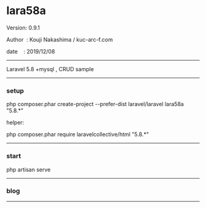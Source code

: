 ﻿# lara58a

 Version: 0.9.1

 Author  : Kouji Nakashima / kuc-arc-f.com

 date    : 2019/12/08

***

Laravel 5.8 +mysql , CRUD sample

***
### setup
php composer.phar create-project --prefer-dist laravel/laravel lara58a "5.8.*"

helper:

php composer.phar require laravelcollective/html "5.8.*"

***
### start

php artisan serve


***
### blog


***

